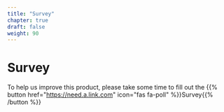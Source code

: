 ```yaml
---
title: "Survey"
chapter: true
draft: false
weight: 90
---
```


# Survey
To help us improve this product, please take some time to fill out the {{% button href="https://need.a.link.com" icon="fas fa-poll" %}}Survey{{% /button %}}